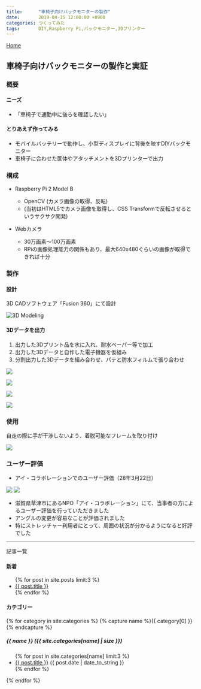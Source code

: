 ```yaml
---
title:      "車椅子向けバックモニターの製作"
date:       2019-04-15 12:00:00 +0900
categories: つくってみた
tags:       DIY,Raspberry Pi,バックモニター,3Dプリンター
---
```


<a href="https://0x0026.info/">Home</a>

## 車椅子向けバックモニターの製作と実証

### 概要

#### ニーズ
* 「車椅子で通勤中に後ろを確認したい」

#### とりあえず作ってみる
* モバイルバッテリーで動作し、小型ディスプレイに背後を映すDIYバックモニター
* 車椅子に合わせた筐体やアタッチメントを3Dプリンターで出力

### 構成

* Raspberry Pi 2 Model B
  * OpenCV (カメラ画像の取得、反転)
  * (当初はHTML5でカメラ画像を取得し、CSS Transformで反転させるというサクサク開発)

* Webカメラ
  * 30万画素〜100万画素
  * RPiの画像処理能力の関係もあり、最大640x480ぐらいの画像が取得できれば十分

### 製作

#### 設計

3D CADソフトウェア「Fusion 360」にて設計

![3D Modeling](/assets/2016-06-22/1.jpg)

#### 3Dデータを出力

1. 出力した3Dプリント品を水に入れ、耐水ペーパー等で加工
2. 出力した3Dデータと自作した電子機器を仮組み
3. 分割出力した3Dデータを組み合わせ、パテと防水フィルムで張り合わせ

![](/assets/2016-06-22/3.jpg)

![](/assets/2016-06-22/4.jpg)

![](/assets/2016-06-22/5.jpg)

![](/assets/2016-06-22/6.jpg)


### 使用

自走の際に手が干渉しないよう、着脱可能なフレームを取り付け

![](/assets/2016-06-22/9.png)

### ユーザー評価

* アイ・コラボレーションでのユーザー評価（28年3月22日）

![](/assets/2016-06-22/13.png)
![](/assets/2016-06-22/14.png)

* 滋賀県草津市にあるNPO「アイ・コラボレーション」にて、当事者の方によるユーザー評価を行っていただきました
* アングルの変更が容易なことが評価されました
* 特にストレッチャー利用者にとって、周囲の状況が分かるようになると好評でした

---

記事一覧

<h4>新着</h4>

<ul>
    {% for post in site.posts limit:3 %}
        <li>
            <a href="{{ post.url }}">{{ post.title }}</a>
        </li>
    {% endfor %}
</ul>

<h4>カテゴリー</h4>

{% for category in site.categories %}
  {% capture name %}{{ category[0] }}{% endcapture %}
  <h5>{{ name }} ({{ site.categories[name] | size }})</h5>
  <ul class="posts">
  {% for post in site.categories[name] limit:3 %}
    <li>
      <a class="post-link" href="{{ post.url | prepend: site.baseurl }}">{{ post.title }}</a>
      <span class="post-date">{{ post.date | date_to_string }}</span>
    </li>
  {% endfor %}
  </ul>
{% endfor %}
